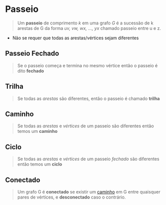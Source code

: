 # Passeio

> Um **passeio** de comprimento *k* em uma grafo *G* é a sucessão de k arestas
> de G da forma *uv, vw, wx, …, yx* chamado passeio entre u e z.

- Não se requer que todas as arestas/vértices sejam diferentes

## Passeio Fechado

> Se o passeio começa e termina no mesmo vértice então o passeio é dito
> **fechado**

## Trilha

> Se todas as *arestas* são diferentes, então o passeio é chamado **trilha**

## Caminho

> Se todas as *arestas* e *vértices* de um passeio são diferentes então temos um
> **caminho**

## Ciclo

> Se todas as *arestas* e *vértices* de um passeio *fechado* são diferentes
> então temos um **ciclo**

## Conectado

> Um grafo G é **conectado** se existir um [caminho](#caminho) em G entre
> quaisquer pares de vértices, e **desconectado** caso o contrário.
